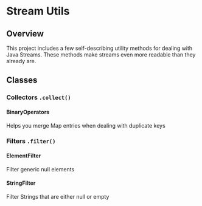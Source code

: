 # Stream Utils

## Overview
This project includes a few self-describing utility methods for dealing with Java Streams.
These methods make streams even more readable than they already are.


## Classes

### Collectors ```.collect()```
#### BinaryOperators
Helps you merge Map entries when dealing with duplicate keys

### Filters ```.filter()```
#### ElementFilter
Filter generic null elements

#### StringFilter
Filter Strings that are either null or empty